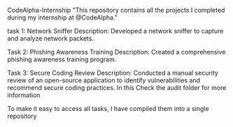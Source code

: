 CodeAlpha-Internship
"This repository contains all the projects I completed during my internship at @CodeAlpha."

task 1: Network Sniffer Description: Developed a network sniffer to capture and analyze network packets.

Task 2: Phishing Awareness Training Description: Created a comprehensive phishing awareness training program.

Task 3: Secure Coding Review Description: Conducted a manual security review of an open-source application to identify vulnerabilities and recommend secure coding practices. In this Check the audit folder  for more information 

To make it easy to access all tasks, I have compiled them into a single repository